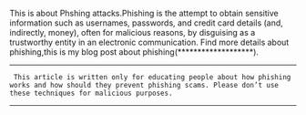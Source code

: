 This is about Phshing attacks.Phishing is the attempt to obtain sensitive information such as usernames, passwords, and credit card details (and, indirectly, money), often for malicious reasons, by disguising as a trustworthy entity in an electronic communication.
     Find more details about phishing,this is my blog post about phishing(*******************).
     
****************************************************************************************************************************************
     This article is written only for educating people about how phishing works and how should they prevent phishing scams. Please don’t use these techniques for malicious purposes.
****************************************************************************************************************************************
                
